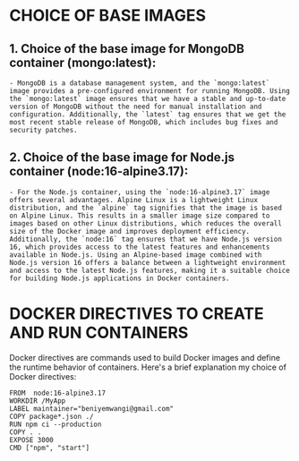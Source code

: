 # CHOICE OF BASE IMAGES

## 1. **Choice of the base image for MongoDB container (mongo:latest)**:
    - MongoDB is a database management system, and the `mongo:latest` image provides a pre-configured environment for running MongoDB. Using the `mongo:latest` image ensures that we have a stable and up-to-date version of MongoDB without the need for manual installation and configuration. Additionally, the `latest` tag ensures that we get the most recent stable release of MongoDB, which includes bug fixes and security patches.

## 2. **Choice of the base image for Node.js container (node:16-alpine3.17)**:
    - For the Node.js container, using the `node:16-alpine3.17` image offers several advantages. Alpine Linux is a lightweight Linux distribution, and the `alpine` tag signifies that the image is based on Alpine Linux. This results in a smaller image size compared to images based on other Linux distributions, which reduces the overall size of the Docker image and improves deployment efficiency. Additionally, the `node:16` tag ensures that we have Node.js version 16, which provides access to the latest features and enhancements available in Node.js. Using an Alpine-based image combined with Node.js version 16 offers a balance between a lightweight environment and access to the latest Node.js features, making it a suitable choice for building Node.js applications in Docker containers.


# DOCKER DIRECTIVES TO CREATE AND RUN CONTAINERS

Docker directives are commands used to build Docker images and define the runtime behavior of containers. Here's a brief explanation my choice of Docker directives:

``` 
FROM  node:16-alpine3.17  
WORKDIR /MyApp
LABEL maintainer="beniyemwangi@gmail.com"
COPY package*.json ./
RUN npm ci --production
COPY . .
EXPOSE 3000
CMD ["npm", "start"] 
```
